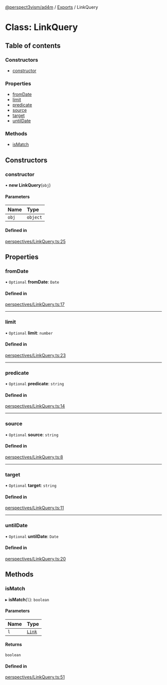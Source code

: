 [@perspect3vism/ad4m](../README.md) / [Exports](../modules.md) / LinkQuery

# Class: LinkQuery

## Table of contents

### Constructors

- [constructor](LinkQuery.md#constructor)

### Properties

- [fromDate](LinkQuery.md#fromdate)
- [limit](LinkQuery.md#limit)
- [predicate](LinkQuery.md#predicate)
- [source](LinkQuery.md#source)
- [target](LinkQuery.md#target)
- [untilDate](LinkQuery.md#untildate)

### Methods

- [isMatch](LinkQuery.md#ismatch)

## Constructors

### constructor

• **new LinkQuery**(`obj`)

#### Parameters

| Name | Type |
| :------ | :------ |
| `obj` | `object` |

#### Defined in

[perspectives/LinkQuery.ts:25](https://github.com/perspect3vism/ad4m/blob/0f993b76/core/src/perspectives/LinkQuery.ts#L25)

## Properties

### fromDate

• `Optional` **fromDate**: `Date`

#### Defined in

[perspectives/LinkQuery.ts:17](https://github.com/perspect3vism/ad4m/blob/0f993b76/core/src/perspectives/LinkQuery.ts#L17)

___

### limit

• `Optional` **limit**: `number`

#### Defined in

[perspectives/LinkQuery.ts:23](https://github.com/perspect3vism/ad4m/blob/0f993b76/core/src/perspectives/LinkQuery.ts#L23)

___

### predicate

• `Optional` **predicate**: `string`

#### Defined in

[perspectives/LinkQuery.ts:14](https://github.com/perspect3vism/ad4m/blob/0f993b76/core/src/perspectives/LinkQuery.ts#L14)

___

### source

• `Optional` **source**: `string`

#### Defined in

[perspectives/LinkQuery.ts:8](https://github.com/perspect3vism/ad4m/blob/0f993b76/core/src/perspectives/LinkQuery.ts#L8)

___

### target

• `Optional` **target**: `string`

#### Defined in

[perspectives/LinkQuery.ts:11](https://github.com/perspect3vism/ad4m/blob/0f993b76/core/src/perspectives/LinkQuery.ts#L11)

___

### untilDate

• `Optional` **untilDate**: `Date`

#### Defined in

[perspectives/LinkQuery.ts:20](https://github.com/perspect3vism/ad4m/blob/0f993b76/core/src/perspectives/LinkQuery.ts#L20)

## Methods

### isMatch

▸ **isMatch**(`l`): `boolean`

#### Parameters

| Name | Type |
| :------ | :------ |
| `l` | [`Link`](Link.md) |

#### Returns

`boolean`

#### Defined in

[perspectives/LinkQuery.ts:51](https://github.com/perspect3vism/ad4m/blob/0f993b76/core/src/perspectives/LinkQuery.ts#L51)
